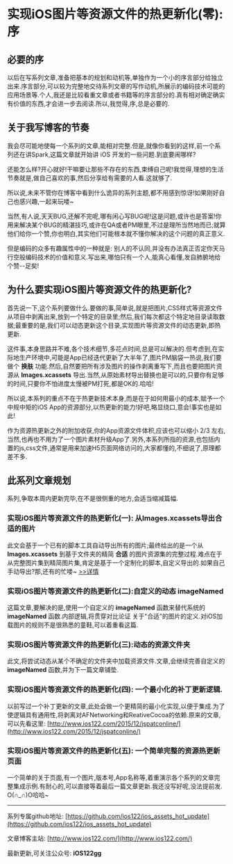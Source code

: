 # 实现iOS图片等资源文件的热更新化(零): 序

## 必要的序

以后在写系列文章,准备把基本的规划和动机等,单独作为一个小的序言部分给独立出来.序言部分,可以较为完整地交待系列文章的写作动机,所展示的编码技术可能的应用场景等.个人,我还是比较看重文章或者书籍等的序言部分的.真有相对确定确实有价值的东西,才会进一步去阅读.所以,我觉得,序,总是必要的.

## 关于我写博客的节奏

我会尽可能地使每一个系列的文章,能相对完整.但是,就像你看到的这样,前一个系列还在讲Spark,这篇文章就开始讲 iOS 开发的一些问题.到底要闹哪样?

还能怎么样?开心就好!干嘛要让那些不存在的东西,束缚自己呢!我觉得,理想的生活节奏就是,做自己喜欢的事,然后分享给有需要的人看.这就够了.

所以说,未来不管你在博客中看到什么诡异的系列主题,都不用感到惊讶!如果刚好自己也感兴趣,一起来玩喽~

当然,有人说,天天BUG,还解不完呢,哪有闲心写BUG呢!这是问题,或许也是答案!你用来解决某个BUG的精湛技巧,或许在QA或者PM眼里,不过是理所当然地而已;就算他们给你一个赞,你也明白,其实他们可能根本就不懂你解决的这个问题的真正意义.

但是编码的众多有趣属性中的一种就是: 别人的不认同,并没有办法真正否定你天马行空般编码技术的价值和意义.写出来,哪怕只有一个人,能真心看懂,发自肺腑地给个赞--足矣!

## 为什么要实现iOS图片等资源文件的热更新化?

首先说一下,这个系列要做什么.要做的事,简单说,就是把图片,CSS样式等资源文件从项目中剥离出来,放到一个特定的目录里;然后,我们每次都这个特定地目录读取数据;最重要的是,我们可以动态更新这个目录,实现图片等资源文件的动态更新,即热更新.

这件事,本身思路并不难,各个技术细节,多花点时间,总是可以解决的.但考虑到,在实际地生产环境中,可能是App已经迭代更新了大半年了,图片PM脑袋一热说,我们要做个 **换肤** 功能.然后,自然要把所有涉及图片的操作剥离重写下,而且也要把图片资源从 **Images.xcassets** 导出.当然,从原始素材导出替换也是可以的,只要你有足够的时间,只要你不怕进度太慢被PM打死,都是OK的.哈哈!

所以说,本系列的重点不在于热更新技术本身,而是在于如何用最小的成本,赋予一个中规中矩的iOS App的资源部分,以热更新的能力!好吧,略显绕口,意会!事实也是如此!

作为资源热更新之外的附加收获,你的App资源文件体积,应该也可以缩小 2/3 左右,当然,也再也不用为了一个图片素材升级App了.另外,本系列所指的资源,也包括内置的js,css文件,通常是用来加速H5页面网络访问的,大家都懂的,不细说了,原理都差不多.

## 此系列文章规划

系列,争取本周内更新完毕,在不是很侧重的地方,会适当缩减篇幅.

### 实现iOS图片等资源文件的热更新化(一): 从Images.xcassets导出**合适**的图片  

此文会基于一个已有的脚本工具自动导出所有的图片;最终给出的是一个从 **Images.xcassets** 到基于文件夹的精简 **合适** 的图片资源集的完整过程.难点在于从完整图片集到精简图片集,肯定是基于一个定制化的脚本,自定义导出的.如果自己手动导出?那,还有的忙喽~ [>>详情](https://github.com/ios122/ios_assets_hot_update/blob/master/ios_assets_hot_update_1.md)

### 实现iOS图片等资源文件的热更新化(二):自定义的动态 **imageNamed**

这篇文章,要解决的是,使用一个自定义的 **imageNamed** 函数来替代系统的 **imageNamed** 函数.内部逻辑,将贯穿对比论证 关于"合适"的图片的定义.对iOS加载图片的规则不是很熟悉的童鞋,可以着重看这篇.

### 实现iOS图片等资源文件的热更新化(三):动态的资源文件夹

此文,将尝试动态从某个不确定的文件夹中加载资源文件.文章,会继续完善自定义的 **imageNamed** 函数,并为下一篇文章铺垫.

### 实现iOS图片等资源文件的热更新化(四): 一个最小化的补丁更新逻辑.

以前写过一个补丁更新的文章,此处会做一个更精简的最小化实现,以便于集成.为了使逻辑具有通用性,将剥离对AFNetworking和ReativeCocoa的依赖.原来的文章,可以先看这里: [http://www.ios122.com/2015/12/jspatconline/](http://www.ios122.com/2015/12/jspatconline/)

### 实现iOS图片等资源文件的热更新化(五): 一个简单完整的资源热更新页面

一个简单的关于页面,有一个图片,版本号,App名称等,着重演示各个系列的文章完整集成示例.有耐心的,可以直接等着最后一篇文章更新.我还没写好呢,没法提前发. O(∩_∩)O哈哈~

---
系列专属github地址: [https://github.com/ios122/ios_assets_hot_update](https://github.com/ios122/ios_assets_hot_update)

文章博客主站: [http://www.ios122.com/](http://www.ios122.com/)

最新更新,可关注公众号: **iOS122gg**
